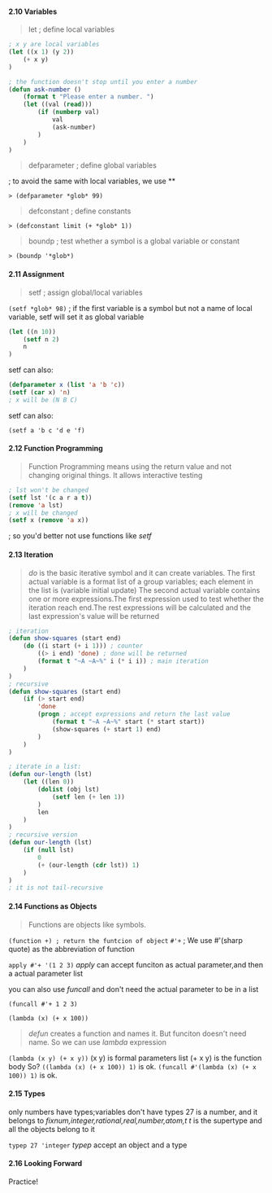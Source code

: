 
#### 2.10 Variables

> let ; define local variables

```lisp
; x y are local variables
(let ((x 1) (y 2))
	(+ x y)
)
```

```lisp
; the function doesn't stop until you enter a number
(defun ask-number ()
	(format t "Please enter a number. ")
	(let ((val (read)))
		(if (numberp val)
			val
			(ask-number)
		)
	)
)
```

> defparameter ; define global variables

; to avoid the same with local variables, we use \*\*

`> (defparameter *glob* 99)`

> defconstant ; define constants

`> (defconstant limit (+ *glob* 1))`

> boundp ; test whether a symbol is a global variable or constant

`> (boundp '*glob*)`

#### 2.11 Assignment

> setf ; assign global/local variables

`(setf *glob* 98)`
; if the first variable is a symbol but not a name of local variable, setf will set it as global variable
```lisp
(let ((n 10))
	(setf n 2)
	n
)
```

setf can also:

```lisp
(defparameter x (list 'a 'b 'c))
(setf (car x) 'n)
; x will be (N B C)
```

setf can also:

`(setf a 'b c 'd e 'f)`

#### 2.12 Function Programming

> Function Programming means using the return value and not changing original things. It allows interactive testing

```lisp
; lst won't be changed
(setf lst '(c a r a t))
(remove 'a lst)
; x will be changed
(setf x (remove 'a x))
```

; so you'd better not use functions like *setf*

#### 2.13 Iteration

> *do* is the basic iterative symbol and it can create variables. The first actual variable is a format list of a group variables; each element in the list is (variable initial update)
> The second actual variable contains one or more expressions.The first expression used to test whether the iteration reach end.The rest expressions will be calculated and the last expression's value will be returned

```lisp
; iteration
(defun show-squares (start end)
	(do ((i start (+ i 1))) ; counter
		((> i end) 'done) ; done will be returned
		(format t "~A ~A~%" i (* i i)) ; main iteration
	)
)
; recursive
(defun show-squares (start end)
	(if (> start end)
		'done
		(progn ; accept expressions and return the last value
			(format t "~A ~A~%" start (* start start))
			(show-squares (+ start 1) end)
		)
	)
)
```

```lisp
; iterate in a list:
(defun our-length (lst)
	(let ((len 0))
		(dolist (obj lst)
			(setf len (+ len 1))
		)
		len
	)
)
; recursive version
(defun our-length (lst)
	(if (null lst)
		0
		(+ (our-length (cdr lst)) 1)
	)
)
; it is not tail-recursive
```

#### 2.14 Functions as Objects

> Functions are objects like symbols.

`(function +) ; return the funtcion of object`
`#'+`
; We use \#'(sharp quote) as the abbreviation of function

`apply #'+ '(1 2 3)`
*apply* can accept funciton as actual parameter,and then a actual parameter list

you can also use *funcall* and don't need the actual parameter to be in a list

`(funcall #'+ 1 2 3)`

`(lambda (x) (+ x 100))`
> *defun* creates a function and names it. But funciton doesn't need name. So we can use *lambda* expression

`(lambda (x y) (+ x y))`
(x y) is formal parameters list
(+ x y) is the function body
So?
`((lambda (x) (+ x 100)) 1)`
is ok.
`(funcall #'(lambda (x) (+ x 100)) 1)`
is ok.

#### 2.15 Types

only numbers have types;variables don't have types
27 is a number, and it belongs to *fixnum,integer,rational,real,number,atom,t*
*t* is the supertype and all the objects belong to it	

`typep 27 'integer`
*typep* accept an object and a type


#### 2.16 Looking Forward

Practice!

